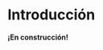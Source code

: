 # Introducción

<warning><b>¡En construcción!</b></warning>

<!--
<tldr>Bienvenido/a al mundo de la programación</tldr>
-->
